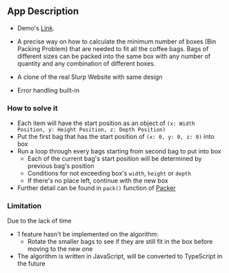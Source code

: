 ## App Description

- Demo's [Link](https://slurp-box-generator.netlify.com/).

- A precise way on how to calculate the minimum number of boxes (Bin Packing Problem) that are needed to fit all the coffee bags. Bags of different sizes can be packed into the same box with any number of quantity and any combination of different boxes.
- A clone of the real Slurp Website with same design
- Error handling built-in

### How to solve it

- Each item will have the start position as an object of `(x: Width Position, y: Height Position, z: Depth Position)`
- Put the first bag that has the start position of `(x: 0, y: 0, z: 0)` into box
- Run a loop through every bags starting from second bag to put into box
  - Each of the current bag's start position will be determined by previous bag's position
  - Conditions for not exceeding box's `width`, `height` or `depth`
  - If there's no place left, continue with the new box
- Further detail can be found in `pack()` function of [Packer](src/algorithm/Packer.js)

### Limitation

Due to the lack of time

- 1 feature hasn't be implemented on the algorithm:
  - Rotate the smaller bags to see if they are still fit in the box before moving to the new one
- The algorithm is written in JavaScript, will be converted to TypeScript in the future
